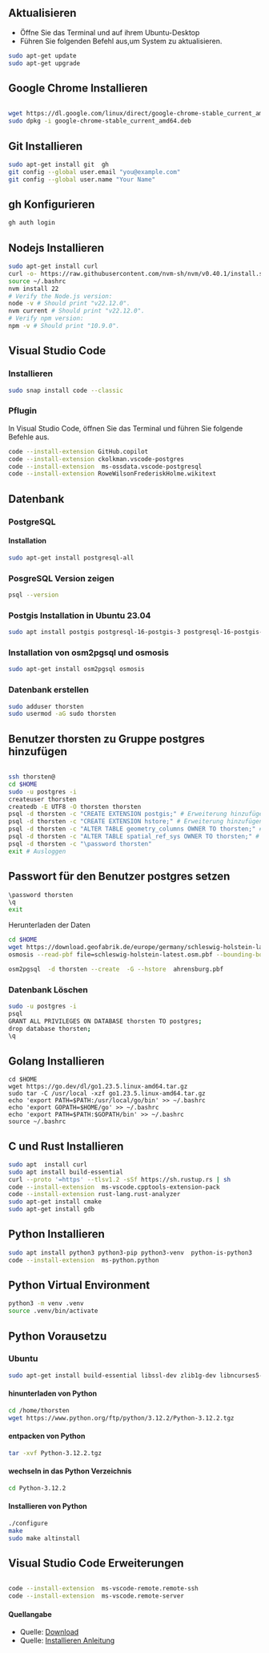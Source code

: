 ## Aktualisieren

- Öffne Sie das Terminal und auf ihrem Ubuntu-Desktop
- Führen Sie folgenden Befehl aus,um System zu aktualisieren.
```bash
sudo apt-get update 
sudo apt-get upgrade
```
## Google Chrome Installieren

```bash

wget https://dl.google.com/linux/direct/google-chrome-stable_current_amd64.deb
sudo dpkg -i google-chrome-stable_current_amd64.deb

```

## Git Installieren
```bash
sudo apt-get install git  gh
git config --global user.email "you@example.com"
git config --global user.name "Your Name"
```
## gh Konfigurieren

```bash
gh auth login
```
## Nodejs Installieren
```bash
sudo apt-get install curl
curl -o- https://raw.githubusercontent.com/nvm-sh/nvm/v0.40.1/install.sh | bash
source ~/.bashrc
nvm install 22
# Verify the Node.js version:
node -v # Should print "v22.12.0".
nvm current # Should print "v22.12.0".
# Verify npm version:
npm -v # Should print "10.9.0".
```
## Visual Studio Code 
### Installieren
```bash
sudo snap install code --classic
```
### Pflugin
In Visual Studio Code, öffnen Sie das Terminal und führen Sie folgende Befehle aus.
```bash
code --install-extension GitHub.copilot
code --install-extension ckolkman.vscode-postgres
code --install-extension  ms-ossdata.vscode-postgresql
code --install-extension RoweWilsonFrederiskHolme.wikitext
```
## Datenbank
### PostgreSQL
#### Installation

```bash
sudo apt-get install postgresql-all
```
### PosgreSQL Version zeigen
```bash
psql --version
```

### Postgis Installation in Ubuntu 23.04
```bash
sudo apt install postgis postgresql-16-postgis-3 postgresql-16-postgis-3-scripts
```
### Installation von osm2pgsql und osmosis
```bash
sudo apt-get install osm2pgsql osmosis
```

### Datenbank erstellen
```bash
sudo adduser thorsten
sudo usermod -aG sudo thorsten
```

## Benutzer thorsten zu Gruppe postgres hinzufügen
```bash

ssh thorsten@
cd $HOME
sudo -u postgres -i
createuser thorsten
createdb -E UTF8 -O thorsten thorsten
psql -d thorsten -c "CREATE EXTENSION postgis;" # Erweiterung hinzufügen
psql -d thorsten -c "CREATE EXTENSION hstore;" # Erweiterung hinzufügen
psql -d thorsten -c "ALTER TABLE geometry_columns OWNER TO thorsten;" # Rechte setzen
psql -d thorsten -c "ALTER TABLE spatial_ref_sys OWNER TO thorsten;" # Rechte setzen
psql -d thorsten -c "\password thorsten"
exit # Ausloggen
```
## Passwort für den Benutzer postgres setzen
```bash
\password thorsten
\q
exit

```
Herunterladen der Daten
```bash
cd $HOME
wget https://download.geofabrik.de/europe/germany/schleswig-holstein-latest.osm.pbf
osmosis --read-pbf file=schleswig-holstein-latest.osm.pbf --bounding-box left=10.1141 right=10.3716 top=53.7136 bottom=53.6249 --write-pbf file=ahrensburg.pbf

osm2pgsql  -d thorsten --create  -G --hstore  ahrensburg.pbf
```
### Datenbank Löschen
```bash
sudo -u postgres -i
psql
GRANT ALL PRIVILEGES ON DATABASE thorsten TO postgres;
drop database thorsten;
\q
```

## Golang Installieren

```
cd $HOME
wget https://go.dev/dl/go1.23.5.linux-amd64.tar.gz
sudo tar -C /usr/local -xzf go1.23.5.linux-amd64.tar.gz
echo 'export PATH=$PATH:/usr/local/go/bin' >> ~/.bashrc
echo 'export GOPATH=$HOME/go' >> ~/.bashrc
echo 'export PATH=$PATH:$GOPATH/bin' >> ~/.bashrc
source ~/.bashrc
```



## C und Rust Installieren
```bash
sudo apt  install curl 
sudo apt install build-essential
curl --proto '=https' --tlsv1.2 -sSf https://sh.rustup.rs | sh
code --install-extension  ms-vscode.cpptools-extension-pack
code --install-extension rust-lang.rust-analyzer
sudo apt-get install cmake
sudo apt-get install gdb
```

## Python Installieren
```bash
sudo apt install python3 python3-pip python3-venv  python-is-python3
code --install-extension  ms-python.python
```
## Python Virtual Environment
```bash
python3 -m venv .venv
source .venv/bin/activate
```

## Python Vorausetzu
### Ubuntu
```bash
sudo apt-get install build-essential libssl-dev zlib1g-dev libncurses5-dev libncursesw5-dev libreadline-dev libsqlite3-dev  libgdbm-dev libdb5.3-dev libbz2-dev libexpat1-dev liblzma-dev tk-dev libffi-dev uuid-dev#
```
#### hinunterladen von Python
```bash
cd /home/thorsten
wget https://www.python.org/ftp/python/3.12.2/Python-3.12.2.tgz
```
#### entpacken von Python
```bash
tar -xvf Python-3.12.2.tgz
```
#### wechseln in das Python Verzeichnis
```bash
cd Python-3.12.2
```
#### Installieren von Python
```bash
./configure
make
sudo make altinstall 
```

## Visual Studio Code Erweiterungen
```bash

code --install-extension  ms-vscode-remote.remote-ssh
code --install-extension  ms-vscode.remote-server
```
#### Quellangabe
* Quelle: [Download](https://www.python.org/downloads)
* Quelle: [Installieren Anleitung](https://wiki.ubuntuusers.de/Python/)